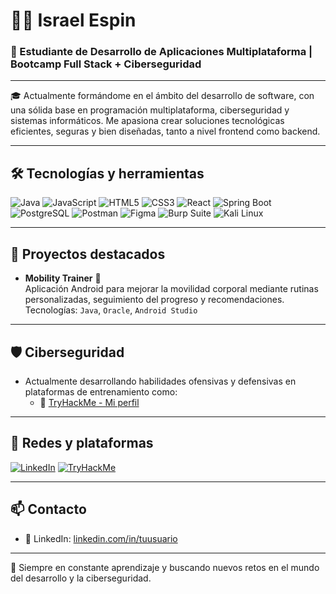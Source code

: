 # 👨‍💻 Israel Espin

### 💼 Estudiante de Desarrollo de Aplicaciones Multiplataforma | Bootcamp Full Stack + Ciberseguridad

---

🎓 Actualmente formándome en el ámbito del desarrollo de software, con una sólida base en programación multiplataforma, ciberseguridad y sistemas informáticos. Me apasiona crear soluciones tecnológicas eficientes, seguras y bien diseñadas, tanto a nivel frontend como backend.

---

## 🛠️ Tecnologías y herramientas

![Java](https://img.shields.io/badge/Java-21-007396?style=for-the-badge&logo=java&logoColor=white)
![JavaScript](https://img.shields.io/badge/JavaScript-ES6-F7DF1E?style=for-the-badge&logo=javascript&logoColor=black)
![HTML5](https://img.shields.io/badge/HTML5-E34F26?style=for-the-badge&logo=html5&logoColor=white)
![CSS3](https://img.shields.io/badge/CSS3-1572B6?style=for-the-badge&logo=css3&logoColor=white)
![React](https://img.shields.io/badge/React-20232A?style=for-the-badge&logo=react&logoColor=61DAFB)
![Spring Boot](https://img.shields.io/badge/Spring_Boot-6DB33F?style=for-the-badge&logo=spring-boot&logoColor=white)
![PostgreSQL](https://img.shields.io/badge/PostgreSQL-316192?style=for-the-badge&logo=postgresql&logoColor=white)
![Postman](https://img.shields.io/badge/Postman-FF6C37?style=for-the-badge&logo=postman&logoColor=white)
![Figma](https://img.shields.io/badge/Figma-F24E1E?style=for-the-badge&logo=figma&logoColor=white)
![Burp Suite](https://img.shields.io/badge/Burp_Suite-F57C00?style=for-the-badge&logo=burp-suite&logoColor=white)
![Kali Linux](https://img.shields.io/badge/Kali_Linux-557C94?style=for-the-badge&logo=kalilinux&logoColor=white)

---

## 🚀 Proyectos destacados

- **Mobility Trainer** 🧘  
  Aplicación Android para mejorar la movilidad corporal mediante rutinas personalizadas, seguimiento del progreso y recomendaciones.  
  Tecnologías: `Java`, `Oracle`, `Android Studio`

<!-- Puedes agregar más proyectos aquí -->

---

## 🛡️ Ciberseguridad

- Actualmente desarrollando habilidades ofensivas y defensivas en plataformas de entrenamiento como:
  - 🔐 [TryHackMe - Mi perfil](https://tryhackme.com/p/iespin)

---

## 🔗 Redes y plataformas

[![LinkedIn](https://img.shields.io/badge/LinkedIn-Israel%20Espin-0077B5?style=for-the-badge&logo=linkedin&logoColor=white)](https://www.linkedin.com/in/israelespin)
[![TryHackMe](https://img.shields.io/badge/TryHackMe-Israel_Espin-212C42?style=for-the-badge&logo=tryhackme&logoColor=white)](https://tryhackme.com/p/iespin)

---

## 📫 Contacto

- 💼 LinkedIn: [linkedin.com/in/tuusuario](https://www.linkedin.com/in/tuusuario)

---

📍 Siempre en constante aprendizaje y buscando nuevos retos en el mundo del desarrollo y la ciberseguridad.

